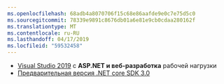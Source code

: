 ```yaml
---
ms.openlocfilehash: 68adb4a8070706f15c68e86aafde9e0c7e75d5c0
ms.sourcegitcommit: 78339e9891c8676db01a6e81e9cb0cdaa280162f
ms.translationtype: MT
ms.contentlocale: ru-RU
ms.lasthandoff: 04/17/2019
ms.locfileid: "59532458"
---
```

* [Visual Studio 2019](https://visualstudio.microsoft.com/vs/) с **ASP.NET и веб-разработка** рабочей нагрузки
* [Предварительная версия .NET core SDK 3.0](https://dotnet.microsoft.com/download/dotnet-core/3.0)

